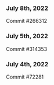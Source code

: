 ### July 8th, 2022

Commit #266312

### July 5th, 2022

Commit #314353


### July 4th, 2022

Commit #72281
